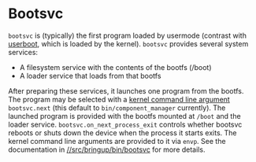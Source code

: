 # Bootsvc

`bootsvc` is (typically) the first program loaded by usermode (contrast with
[userboot](userboot.md), which is loaded by the kernel).  `bootsvc` provides
several system services:

- A filesystem service with the contents of the bootfs (/boot)
- A loader service that loads from that bootfs

After preparing these services, it launches one program from the bootfs.  The
program may be selected with a [kernel command line argument](/docs/reference/kernel/kernel_cmdline.md)
`bootsvc.next` (this default to `bin/component_manager` currently).  The
launched program is provided with the bootfs mounted at `/boot` and the loader
service. `bootsvc.on_next_process_exit` controls whether bootsvc reboots or
shuts down the device when the process it starts exits.  The kernel command
line arguments are provided to it via `envp`.  See the documentation in
[//src/bringup/bin/bootsvc](/src/bringup/bin/bootsvc/) for more details.
